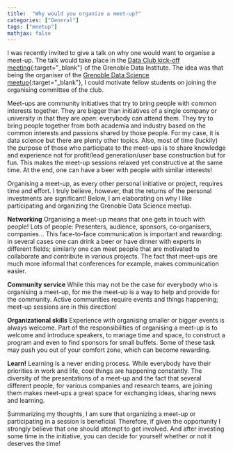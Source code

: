```yaml
---
title:  "Why would you organize a meet-up?"
categories: ["General"]
tags: ["meetup"]
mathjax: false
---
```


I was recently invited to give a talk on why one would want to organise a meet-up. The talk would take place in the [Data Club kick-off meeting](https://data-institute.univ-grenoble-alpes.fr/news-and-events/kick-off-data-club-726859.htm "DataClub kick-off"){:target="_blank"} of the Grenoble Data Institute. The idea was that being the organiser of the [Grenoble Data Science meetup](https://www.meetup.com/Grenoble-Data-Science/ "Grenoble Data Science"){:target="_blank"}, I could motivate fellow students on joining the organising committee of the club.


Meet-ups are community initiatives that try to bring people with common interests together. They are bigger than initiatives of a single company or university in that they are *open*: everybody can attend them. They try to bring people together from both academia and industry based on the common interests and passions shared by those people. For my case, it is data science but there are plenty other topics.  Also, most of time (luckily) the purpose of those who participate to the meet-ups is to share knowledge and experience not for profit/lead generation/user base construction but for fun. This makes the meet-up sessions relaxed yet constructive at the same time. At the end, one can have a beer with people with similar interests! 

Organising a meet-up, as every other personal initiative or project, requires time and effort. I truly believe, however, that the returns of the personal investments are significant! Below, I am elaborating on why I like participating and organizing the Grenoble Data Science meetup. 

**Networking** Organising a meet-up means that one gets in touch with people! Lots of people: Presenters, audience, sponsors, co-organisers, companies... This face-to-face communication is important and rewarding: in several cases one can drink a beer or have dinner with experts in different fields; similarly one can meet people that are motivated to collaborate and contribute in various projects. The fact that meet-ups are much more informal that conferences for example, makes communication easier. 

**Community service** While this may not be the case for everybody who is organising a meet-up, for me the meet-up is a way to help and provide for the community. Active communities require events and things happening; meet-up sessions are in this direction! 

**Organizational skills** Experience with organising smaller or bigger events is always welcome. Part of the responsibilities of organising a meet-up is to welcome and introduce speakers, to manage time and space, to construct a program and even to find sponsors for small buffets.  Some of these task may push you out of your comfort zone, which can become rewarding.

**Learn!** Learning is a never ending process. While everybody have their priorities in work and life, cool things are happening constantly. The diversity of the presentations of a meet-up and the fact that several different people, for various companies and research teams, are joining them makes meet-ups  a great space for exchanging ideas, sharing news and learning.

Summarizing my thoughts, I am sure that organizing a meet-up or participating in a session is beneficial. Therefore, if given the opportunity I strongly believe that one should attempt to get involved. And after investing some time in the initiative, you can decide for yourself whether or not it deserves the time! 